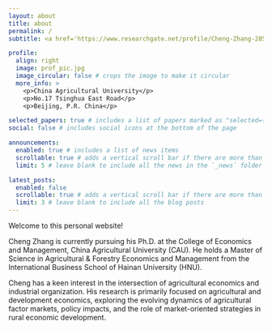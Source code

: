 ```yaml
---
layout: about
title: about
permalink: /
subtitle: <a href='https://www.researchgate.net/profile/Cheng-Zhang-285?ev=hdr_xprf'>ResearchGate</a>

profile:
  align: right
  image: prof_pic.jpg
  image_circular: false # crops the image to make it circular
  more_info: >
    <p>China Agricultural University</p>
    <p>No.17 Tsinghua East Road</p>
    <p>Beijing, P.R. China</p>

selected_papers: true # includes a list of papers marked as "selected={true}"
social: false # includes social icons at the bottom of the page

announcements:
  enabled: true # includes a list of news items
  scrollable: true # adds a vertical scroll bar if there are more than 3 news items
  limit: 5 # leave blank to include all the news in the `_news` folder

latest_posts:
  enabled: false
  scrollable: true # adds a vertical scroll bar if there are more than 3 new posts items
  limit: 3 # leave blank to include all the blog posts
---
```

Welcome to this personal website!

Cheng Zhang is currently pursuing his Ph.D. at the College of Economics and Management, China Agricultural University (CAU). He holds a Master of Science in Agricultural & Forestry Economics and Management from the International Business School of Hainan University (HNU). 

Cheng has a keen interest in the intersection of agricultural economics and industrial organization. His research is primarily focused on agricultural and development economics, exploring the evolving dynamics of agricultural factor markets, policy impacts, and the role of market-oriented strategies in rural economic development.
